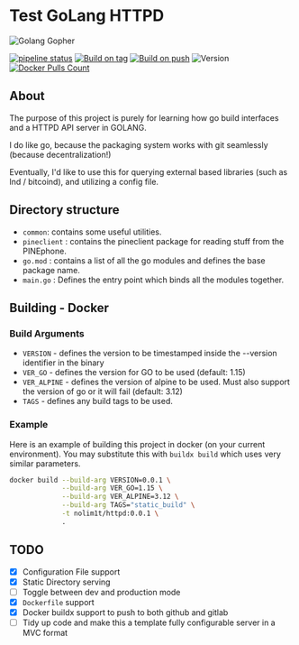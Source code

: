 # Test GoLang HTTPD
![Golang Gopher](https://gitlab.com/nolim1t/golang-httpd-test/-/raw/master/golang.png)

[![pipeline status](https://gitlab.com/nolim1t/golang-httpd-test/badges/master/pipeline.svg)](https://gitlab.com/nolim1t/golang-httpd-test/-/commits/master) 
[![Build on tag](https://github.com/nolim1t/golang-httpd-test/workflows/Docker%20build%20on%20tag/badge.svg)](https://github.com/nolim1t/golang-httpd-test/actions?query=workflow%3A%22Docker+build+on+tag%22)
[![Build on push](https://github.com/nolim1t/golang-httpd-test/workflows/Docker%20build%20on%20push/badge.svg)](https://github.com/nolim1t/golang-httpd-test/actions?query=workflow%3A%22Docker+build+on+push%22)
![Version](https://img.shields.io/github/v/release/nolim1t/golang-httpd-test?sort=semver) 
[![Docker Pulls Count](https://img.shields.io/docker/pulls/nolim1t/golang-httpd-test.svg?style=flat)](https://hub.docker.com/r/lncm/specter-desktop)

## About

The purpose of this project is purely for learning how go build interfaces and a HTTPD API server in GOLANG.

I do like go, because the packaging system works with git seamlessly (because decentralization!)

Eventually, I'd like to use this for querying external based libraries (such as lnd / bitcoind), and utilizing a config file. 

## Directory structure

- `common`:  contains some useful utilities.
- `pineclient` : contains the pineclient package for reading stuff from the PINEphone.
- `go.mod` : contains a list of all the go modules and defines the base package name.
- `main.go` : Defines the entry point which binds all the modules together.

## Building - Docker

### Build Arguments

* `VERSION` - defines the version to be timestamped inside the --version identifier in the binary
* `VER_GO` - defines the version for GO to be used (default: 1.15)
* `VER_ALPINE` - defines the version of alpine to be used. Must also support the version of go or it will fail  (default: 3.12)
* `TAGS` - defines any build tags to be used.

### Example

Here is an example of building this project in docker (on your current environment). You may substitute this with `buildx build` which uses very similar parameters.

```bash
docker build --build-arg VERSION=0.0.1 \
             --build-arg VER_GO=1.15 \
             --build-arg VER_ALPINE=3.12 \
             --build-arg TAGS="static_build" \
             -t nolim1t/httpd:0.0.1 \
             .
```

## TODO

- [x] Configuration File support 
- [x] Static Directory serving
- [ ] Toggle between dev and production mode
- [x] `Dockerfile` support
- [x] Docker buildx support to push to both github and gitlab
- [ ] Tidy up code and make this a template fully configurable server in a MVC format
